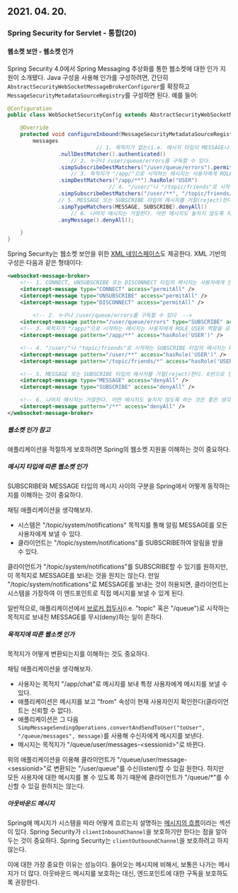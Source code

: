 ## 2021. 04. 20.

### Spring Security for Servlet - 통합(20)

#### 웹소켓 보안 - 웹소켓 인가

Spring Security 4.0에서 Spring Messaging 추상화를 통한 웹소켓에 대한 인가 지원이 소개됐다. Java 구성을 사용해 인가를 구성하려면, 간단히 `AbstractSecurityWebSocketMessageBrokerConfigurer`를 확장하고 `MessageSecurityMetadataSourceRegistry`를 구성하면 된다. 예를 들어:

```java
@Configuration
public class WebSocketSecurityConfig extends AbstractSecurityWebSocketMessageBrokerConfigurer {

    @Override
    protected void configureInbound(MessageSecurityMetadataSourceRegistry messages) {
        messages
     						// 1. 목적지가 없는(i.e. 메시지 타입이 MESSAGE나 SUBSCRIBE가 아닌) 메시지는 사용자에게 인증을 요구할 것이다.
                .nullDestMatcher().authenticated() 
          			// 2. 누구나 /user/queue/errors를 구독할 수 있다.
                .simpSubscribeDestMatchers("/user/queue/errors").permitAll() 
          			// 3. 목적지가 "/app/"으로 시작하는 메시지는 사용자에게 ROLE_USER 역할을 요구할 것이다.
                .simpDestMatchers("/app/**").hasRole("USER") 
								// 4. "/user/"나 "/topic/friends"로 시작하는 SUBSCRIBE 타입의 메시지는 ROLE_USER를 요구할 것이다.
                .simpSubscribeDestMatchers("/user/**", "/topic/friends/*").hasRole("USER") 
                // 5. MESSAGE 또는 SUBSCRIBE 타입의 메시지를 거절(reject)한다. 6번으로 인해 이 단계는 필요 없지만 특정 메시지 타입과 일치시키는 방법 하나를 설명한다.
                .simpTypeMatchers(MESSAGE, SUBSCRIBE).denyAll() 
          			// 6. 나머지 메시지는 거절한다. 어떤 메시지도 놓치지 않도록 하는 것은 좋은 생각이다.
                .anyMessage().denyAll(); 

    }
}
```

Spring Security는 웹소켓 보안을 위한 [XML 네임스페이스][spring-security-xml-ns-websocket-security]도 제공한다. XML 기반의 구성은 다음과 같은 형태이다:

```xml
<websocket-message-broker>
    <!-- 1. CONNECT, UNSUBSCRIBE 또는 DISCONNECT 타입의 메시지는 사용자에게 인증을 요구할 것이다 -->
    <intercept-message type="CONNECT" access="permitAll" />
    <intercept-message type="UNSUBSCRIBE" access="permitAll" />
    <intercept-message type="DISCONNECT" access="permitAll" />
  
		<!-- 2. 누구나 /user/queue/errors를 구독할 수 있다  -->
    <intercept-message pattern="/user/queue/errors" type="SUBSCRIBE" access="permitAll" />
  	<!-- 3. 목적지가 "/app/"으로 시작하는 메시지는 사용자에게 ROLE_USER 역할을 요구할 것이다 -->
    <intercept-message pattern="/app/**" access="hasRole('USER')" />      

    <!-- 4. "/user/"나 "topic/friends"로 시작하는 SUBSCRIBE 타입의 메시지는 ROLE_USER를 요구할 것이다 -->
    <intercept-message pattern="/user/**" access="hasRole('USER')" />
    <intercept-message pattern="/topic/friends/*" access="hasRole('USER')" />

    <!-- 5. MESSAGE 또는 SUBSCRIBE 타입의 메시지를 거절(reject)한다. 6번으로 인해 이 단계는 필요 없지만 특정 메시지 타입과 일치시키는 방법 하나를 설명한다. -->
    <intercept-message type="MESSAGE" access="denyAll" />
    <intercept-message type="SUBSCRIBE" access="denyAll" />

    <!-- 6. 나머지 메시지는 거절한다. 어떤 메시지도 놓치지 않도록 하는 것은 좋은 생각이다. -->
    <intercept-message pattern="/**" access="denyAll" /> 
</websocket-message-broker>
```

##### 웹소켓 인가 참고

애플리케이션을 적절하게 보호하려면 Spring의 웹소켓 지원을 이해하는 것이 중요하다.

##### 메시지 타입에 따른 웹소켓 인가

SUBSCRIBE와 MESSAGE 타입의 메시지 사이의 구분을 Spring에서 어떻게 동작하는지를 이해하는 것이 중요하다.

채팅 애플리케이션을 생각해보자.

* 시스템은 "/topic/system/notifications" 목적지를 통해 알림 MESSAGE를 모든 사용자에게 보낼 수 있다.
* 클라이언트는 "/topic/system/notifications"를 SUBSCRIBE하여 알림을 받을 수 있다.

클라이언트가 "/topic/system/notifications"를 SUBSCRIBE할 수 있기를 원하지만, 이 목적지로 MESSAGE를 보내는 것을 원치는 않는다. 만일 "/topic/system/notifications"로 MESSAGE를 보내는 것이 허용되면, 클라이언트는 시스템을 가장하여 이 엔드포인트로 직접 메시지를 보낼 수 있게 된다.

일반적으로, 애플리케이션에서 [브로커 접두사][broker-prefix](i.e. "topic" 혹은 "/queue")로 시작하는 목적지로 보내진 MESSAGE를 무시(deny)하는 일이 흔하다.

##### 목적지에 따른 웹소켓 인가

목적지가 어떻게 변환되는지를 이해하는 것도 중요하다.

채팅 애플리케이션을 생각해보자.

* 사용자는 목적지 "/app/chat"로 메시지를 보내 특정 사용자에게 메시지를 보낼 수 있다.
* 애플리케이션은 메시지를 보고 "from" 속성이 현재 사용자인지 확인한다(클라이언트는 신뢰할 수 없다).
* 애플리케이션은 그 다음 `SimpMessageSendingOperations.convertAndSendToUser("toUser", "/queue/messages", message)`를 사용해 수신자에게 메시지를 보낸다.
* 메시지는 목적지가 "/queue/user/messages-&lt;sessionid&gt;"로 바뀐다.

위의 애플리케이션을 이용해 클라이언트가 "/queue/user/message-&lt;sessionid&gt;"로 변환되는 "/user/queue"를 수신(listen)할 수 있길 원한다. 하지만 모든 사용자에 대한 메시지를 볼 수 있도록 하기 때문에 클라이언트가 "/queue/*"를 수신할 수 있길 원하지는 않는다.

##### 아웃바운드 메시지

Spring애 메시지가 시스템을 따라 어떻게 흐르는지 설명하는 [메시지의 흐름][spring-flow-of-messages]이라는 섹션이 있다. Spring Security가 `clientInboundChannel`을 보호하기만 한다는 점을 알아두는 것이 중요하다. Spring Security는 `clientOutboundChannel`을 보호하려고 하지 않는다.

이에 대한 가장 중요한 이유는 성능이다. 들어오는 메시지에 비해서, 보통은 나가는 메시지가 더 많다. 아웃바운드 메시지를 보호하는 대신, 엔드포인트에 대한 구독을 보호하도록 권장한다.



[spring-security-xml-ns-websocket-security]: https://docs.spring.io/spring-security/site/docs/5.4.1/reference/html5/#nsa-websocket-security
[broker-prefix]: https://docs.spring.io/spring/docs/current/spring-framework-reference/html/websocket.html#websocket-stomp
[spring-flow-of-messages]: https://docs.spring.io/spring/docs/current/spring-framework-reference/html/websocket.html#websocket-stomp-message-flow